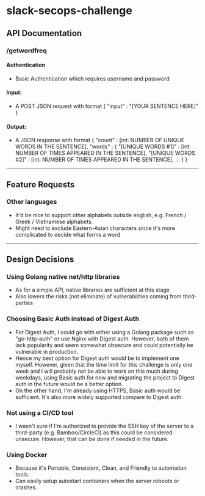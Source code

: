 # slack-secops-challenge

## API Documentation

### /getwordfreq

#### Authentication
- Basic Authentication which requires username and password

#### Input:
- A POST JSON request with format 
        {
            "input" : "[YOUR SENTENCE HERE]"
        }

#### Output:
- A JSON response with format 
        {
            "count" :   [int: NUMBER OF UNIQUE WORDS IN THE SENTENCE],
            "words" :   {
                "[UNIQUE WORDS #1]" :  [int: NUMBER OF TIMES APPEARED IN THE SENTENCE],
                "[UNIQUE WORDS #2]" :  [int: NUMBER OF TIMES APPEARED IN THE SENTENCE],
                ...
            }
        }

-----

## Feature Requests

### Other languages
- It'd be nice to support other alphabets outside english, e.g. French / Greek / Vietnamese alphabets.
- Might need to exclude Eastern-Asian characters since it's more complicated to decide what forms a word

-----

## Design Decisions

### Using Golang native net/http libraries
- As for a simple API, native libraries are sufficient at this stage
- Also lowers the risks (not eliminate) of vulnerabilities coming from third-parties

### Choosing Basic Auth instead of Digest Auth
- For Digest Auth, I could go with either using a Golang package such as "go-http-auth" or use Nginx with Digest auth. However, both of them lack popularity and seem somewhat obsecure and could potentially be vulnerable in production. 
- Hence my best option for Digest auth would be to implement one myself. However, given that the time limit for this challenge is only one week and I will probably not be able to work on this much during weekdays, using Basic auth for now and migrating the project to Digest auth in the future would be a better option.
- On the other hand, I'm already using HTTPS, Basic auth would be sufficient. It's also more widely supported compare to Digest auth. 

### Not using a CI/CD tool
- I wasn't sure if I'm authorized to provide the SSH key of the server to a third-party (e.g. Bamboo/CircleCI) as this could be considered unsecure. However, that can be done if needed in the future.

### Using Docker
- Because it's Portable, Consistent, Clean, and Friendly to automation tools.
- Can easily setup autostart containers when the server reboots or crashes.
